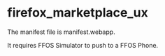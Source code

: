 firefox_marketplace_ux
======================


The manifest file is manifest.webapp.

It requires FFOS Simulator to push to a FFOS Phone.
